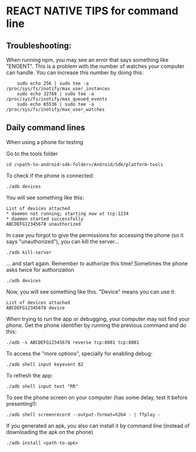 # REACT NATIVE TIPS for command line

## Troubleshooting:

When running npm, you may see an error that says something like "ENOENT". This is a problem with the number of watches your computer can handle.
You can increase this number by doing this:

```shell
    sudo echo 256 | sudo tee -a /proc/sys/fs/inotify/max_user_instances
    sudo echo 32768 | sudo tee -a /proc/sys/fs/inotify/max_queued_events
    sudo echo 65536 | sudo tee -a /proc/sys/fs/inotify/max_user_watches
```

## Daily command lines
When using a phone for testing

Go to the tools folder
```shell
cd /<path-to-android-sdk-folder>/Android/Sdk/platform-tools
```

To check if the phone is connected:
```shell
./adb devices
```

You will see something like this:
```shell
List of devices attached
* daemon not running; starting now at tcp:1234
* daemon started successfully
ABCDEFG12345678	unauthorized
```

In case you forgot to give the permissions for accessing the phone (so it says "unauthorized"), you can kill the server...
```shell
./adb kill-server
```

... and start again. Remember to authorize this time! Sometimes the phone asks twice for authorization
```shell
./adb devices
```

Now, you will see something like this. "Device" means you can use it:
```shell
List of devices attached
ABCDEFG12345678	device
```

When trying to run the app or debugging, your computer may not find your phone. Get the phone identifier by running the previous command
and do this:
```shell
./adb -s ABCDEFG12345678 reverse tcp:8081 tcp:8081
```

To access the "more options", specially for enabling debug:
```shell
./adb shell input keyevent 82
```

To refresh the app:
```shell
./adb shell input text "RR"  
```

To see the phone screen on your computer (has some delay, test it before presenting!):
```shell
./adb shell screenrecord --output-format=h264 - | ffplay -
```

If you generated an apk, you also can install it by command line (instead of downloading the apk on the phone)
```shell
./adb install <path-to-apk>
```


